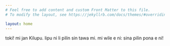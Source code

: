 ```yaml
---
# Feel free to add content and custom Front Matter to this file.
# To modify the layout, see https://jekyllrb.com/docs/themes/#overriding-theme-defaults

layout: home
---
```

toki! mi jan Kilupu. lipu ni li pilin sin tawa mi. mi wile e ni: sina pilin pona e ni!